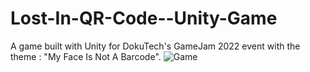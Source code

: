 # Lost-In-QR-Code--Unity-Game
A game built with Unity for DokuTech's GameJam 2022 event with the theme : "My Face Is Not A Barcode".
![Game](https://user-images.githubusercontent.com/84543584/197421461-8a56e4cd-8db7-402f-b36d-ce744667d92f.gif)
